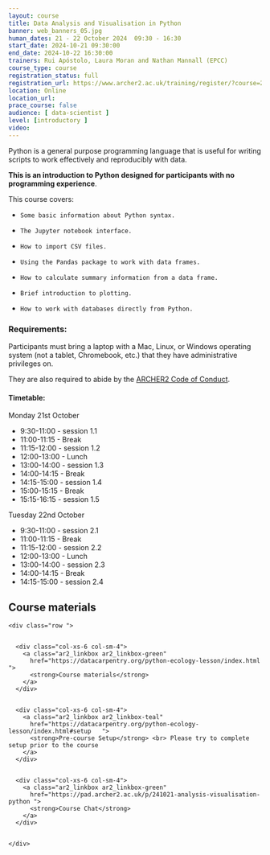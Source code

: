 ```yaml
---
layout: course
title: Data Analysis and Visualisation in Python
banner: web_banners_05.jpg 
human_dates: 21 - 22 October 2024  09:30 - 16:30  
start_date: 2024-10-21 09:30:00
end_date: 2024-10-22 16:30:00
trainers: Rui Apóstolo, Laura Moran and Nathan Mannall (EPCC)
course_type: course
registration_status: full
registration_url: https://www.archer2.ac.uk/training/register/?course=241021-analysis-visualisation-python
location: Online
location_url:
prace_course: false
audience: [ data-scientist ]
level: [introductory ]
video: 
---
```


Python is a general purpose programming language that is useful for writing scripts to work effectively and reproducibly with data.

**This is an introduction to Python designed for participants with no programming experience**. 

This course covers:

-     Some basic information about Python syntax.
-     The Jupyter notebook interface.
-     How to import CSV files.
-     Using the Pandas package to work with data frames.
-     How to calculate summary information from a data frame.
-     Brief introduction to plotting.
-     How to work with databases directly from Python.


### Requirements:

Participants must bring a laptop with a Mac, Linux, or Windows operating system (not a tablet, Chromebook, etc.) that they have administrative privileges on.

They are also required to abide by the [ARCHER2  Code of Conduct](../../../about/policies/code-of-conduct.html). 


#### Timetable:

Monday 21st October

-    9:30-11:00 - session 1.1
-    11:00-11:15 - Break
-    11:15-12:00 - session 1.2
-    12:00-13:00 - Lunch
-    13:00-14:00 - session 1.3
-    14:00-14:15 - Break
-    14:15-15:00 - session 1.4
-    15:00-15:15 - Break
-    15:15-16:15 - session 1.5

Tuesday 22nd October

-    9:30-11:00 - session 2.1
-    11:00-11:15 - Break
-    11:15-12:00 - session 2.2
-    12:00-13:00 - Lunch
-    13:00-14:00 - session 2.3
-    14:00-14:15 - Break
-    14:15-15:00 - session 2.4


<section id="service">

 


<h2><a name="materials">Course materials</a></h2>



    <div class="row ">	

		
      <div class="col-xs-6 col-sm-4">
        <a class="ar2_linkbox ar2_linkbox-green" 
          href="https://datacarpentry.org/python-ecology-lesson/index.html   ">
          <strong>Course materials</strong> 
        </a>
      </div>


      <div class="col-xs-6 col-sm-4">
        <a class="ar2_linkbox ar2_linkbox-teal" 
          href="https://datacarpentry.org/python-ecology-lesson/index.html#setup   ">
          <strong>Pre-course Setup</strong> <br> Please try to complete setup prior to the course
        </a>
      </div>

 
      <div class="col-xs-6 col-sm-4">
        <a class="ar2_linkbox ar2_linkbox-green" 
          href="https://pad.archer2.ac.uk/p/241021-analysis-visualisation-python ">
          <strong>Course Chat</strong>       
        </a>
      </div>
		

 	</div>
		
		
		

<!--
 		
<h2><a name="videos">Videos</a></h2>

<h3>Day 1 Session 1</h3>

<div>
	<iframe title="Video" width="560" height="315" src="https://www.youtube.com/embed/xxxxx" frameborder="0" allow="accelerometer; autoplay; encrypted-media; gyroscope; picture-in-picture" allowfullscreen></iframe>
</div>


<h3>Day 1 Session 2</h3>

<div>
	<iframe title="Video" width="560" height="315" src="https://www.youtube.com/embed/xxxxx" frameborder="0" allow="accelerometer; autoplay; encrypted-media; gyroscope; picture-in-picture" allowfullscreen></iframe>
</div>


<h3>Day 1 Session 3</h3>

<div>
	<iframe title="Video" width="560" height="315" src="https://www.youtube.com/embed/xxxxx" frameborder="0" allow="accelerometer; autoplay; encrypted-media; gyroscope; picture-in-picture" allowfullscreen></iframe>
</div>


<h3>Day 1 Session 4</h3>

<div>
	<iframe title="Video" width="560" height="315" src="https://www.youtube.com/embed/xxxxx" frameborder="0" allow="accelerometer; autoplay; encrypted-media; gyroscope; picture-in-picture" allowfullscreen></iframe>
</div>


<h3>Day 2 Session 1</h3>

<div>
	<iframe title="Video" width="560" height="315" src="https://www.youtube.com/embed/xxxxx" frameborder="0" allow="accelerometer; autoplay; encrypted-media; gyroscope; picture-in-picture" allowfullscreen></iframe>
</div>


<h3>Day 2 Session 2</h3>

<div>
	<iframe title="Video" width="560" height="315" src="https://www.youtube.com/embed/xxxxx" frameborder="0" allow="accelerometer; autoplay; encrypted-media; gyroscope; picture-in-picture" allowfullscreen></iframe>
</div>

-->

<!--


<h2><a name="feedback">Feedback</a></h2>


    <div class="row ">	

      <div class="col-xs-6 col-sm-4">
        <a class="ar2_linkbox ar2_linkbox-teal" 


		   href="https://www.archer2.ac.uk/training/feedback/?course=NNNNNN-xxxxxx"

		>
          <strong>Feedback</strong><br/>
          Please let us know what was great about this course and anything we can improve
        </a>
      </div>
    </div>
		
-->
 
</section>


